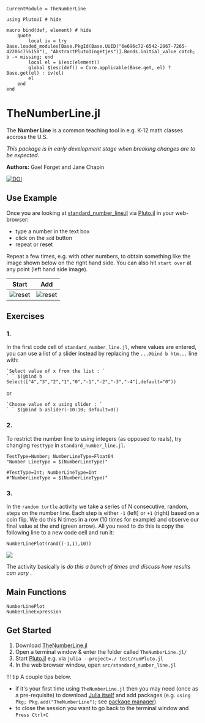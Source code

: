 ```@meta
CurrentModule = TheNumberLine

using PlutoUI # hide

macro bind(def, element) # hide
    quote
        local iv = try Base.loaded_modules[Base.PkgId(Base.UUID("6e696c72-6542-2067-7265-42206c756150"), "AbstractPlutoDingetjes")].Bonds.initial_value catch; b -> missing; end
        local el = $(esc(element))
        global $(esc(def)) = Core.applicable(Base.get, el) ? Base.get(el) : iv(el)
        el
    end
end
```

# TheNumberLine.jl

The **Number Line** is a common teaching tool in e.g. K-12 math classes accross the U.S.

_This package is in early development stage when breaking changes are to be expected._

**Authors:** Gael Forget and Jane Chapin

[![DOI](https://zenodo.org/badge/293410387.svg)](https://zenodo.org/badge/latestdoi/293410387)

## Use Example

Once you are looking at [standard\_number\_line.jl](standard_number_line.html) via [Pluto.jl](https://juliaclimate.github.io/Notebooks/#directions) in your web-browser:

- type a number in the text box
- click on the `add` button
- repeat or reset

Repeat a few times, e.g. with other numbers, to obtain something like the image shown below on the right hand side. You can also hit `start over` at any point (left hand side image).


Start           |  Add
:--------------:|:--------------:
![reset](https://user-images.githubusercontent.com/20276764/113902244-acd17580-979d-11eb-8159-92b45bea38bb.png) | ![reset](https://user-images.githubusercontent.com/20276764/113902286-b529b080-979d-11eb-93b2-50a6174517ec.png)


## Exercises

### 1. 

In the first code cell of `standard_number_line.jl`, where values are entered, you can use a list of a slider instead by replacing the `...@bind b htm...` line with:

```
`Select value of x from the list : `
` ` $(@bind b Select(["4","3","2","1","0","-1","-2","-3","-4"],default="0"))
```

or

```
`Choose value of x using slider : `
` ` $(@bind b aSlider(-10:10; default=0))
```

### 2. 

To restrict the number line to using integers (as opposed to reals), try changing `TestType` in `standard_number_line.jl`.

```@example
TestType=Number; NumberLineType=Float64
"Number LineType = $(NumberLineType)"

#TestType=Int; NumberLineType=Int
#"NumberLineType = $(NumberLineType)"
```
	
### 3.

In the `random turtle` activity we take a series of N consecutive, random, steps on the number line. Each step is either `-1` (left) or `+1` (right) based on a coin flip. We do this N times in a row (10 times for example) and observe our final value at the end (green arrow). All you need to do this is copy the following line to a new code cell and run it:

```
NumberLinePlot(rand((-1,1),10))
```

![](tmp.svg)

The activity basically is _do this a bunch of times and discuss how results can vary_
.

## Main Functions

```@docs
NumberLinePlot
NumberLineExpression
```

## Get Started

1. Download [TheNumberLine.jl](https://github.com/gaelforget/TheNumberLine.jl)
2. Open a terminal window & enter the folder called `TheNumberLine.jl/`
3. Start [Pluto.jl](https://github.com/fonsp/Pluto.jl) e.g. via `julia --project=./ test/runPluto.jl`
4. In the web browser window, open `src/standard_number_line.jl`

!!! tip
    A couple tips below.

- if it's your first time using `TheNumberLine.jl` then you may need (once as a pre-requisite) to download [Julia itself](https://docs.julialang.org/en/v1/) and add packages (e.g. `using Pkg; Pkg.add("TheNumberLine")`; see [package manager](https://docs.julialang.org/en/v1/stdlib/Pkg/))
- to close the session you want to go back to the terminal window and `Press Ctrl+C`
